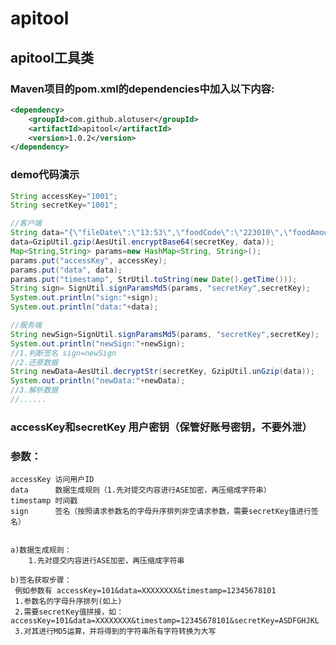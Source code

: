 # apitool
## apitool工具类

### Maven项目的pom.xml的dependencies中加入以下内容:
``` xml
<dependency>
    <groupId>com.github.alotuser</groupId>
    <artifactId>apitool</artifactId>
    <version>1.0.2</version>
</dependency>
```
### demo代码演示
``` java
String accessKey="1001";
String secretKey="1001";

//客户端
String data="{\"fileDate\":\"13:53\",\"foodCode\":\"223010\",\"foodAmount\":\"100\"}";
data=GzipUtil.gzip(AesUtil.encryptBase64(secretKey, data));	
Map<String,String> params=new HashMap<String, String>();
params.put("accessKey", accessKey);
params.put("data", data);
params.put("timestamp", StrUtil.toString(new Date().getTime()));
String sign= SignUtil.signParamsMd5(params, "secretKey",secretKey);
System.out.println("sign:"+sign);
System.out.println("data:"+data);

//服务端
String newSign=SignUtil.signParamsMd5(params, "secretKey",secretKey);
System.out.println("newSign:"+newSign);
//1.判断签名 sign=newSign
//2.还原数据
String newData=AesUtil.decryptStr(secretKey, GzipUtil.unGzip(data));
System.out.println("newData:"+newData);
//3.解析数据
//......
```

### accessKey和secretKey 用户密钥（保管好账号密钥，不要外泄）

### 参数：
	accessKey 访问用户ID
	data	  数据生成规则（1.先对提交内容进行ASE加密，再压缩成字符串）
	timestamp 时间戳
	sign      签名（按照请求参数名的字母升序排列非空请求参数，需要secretKey值进行签名）


	a)数据生成规则：
		1.先对提交内容进行ASE加密，再压缩成字符串

	b)签名获取步骤：
	 例如参数有 accessKey=101&data=XXXXXXXX&timestamp=12345678101
	 1.参数名的字母升序排列(如上)
	 2.需要secretKey值拼接，如：accessKey=101&data=XXXXXXXX&timestamp=12345678101&secretKey=ASDFGHJKL
	 3.对其进行MD5运算，并将得到的字符串所有字符转换为大写
